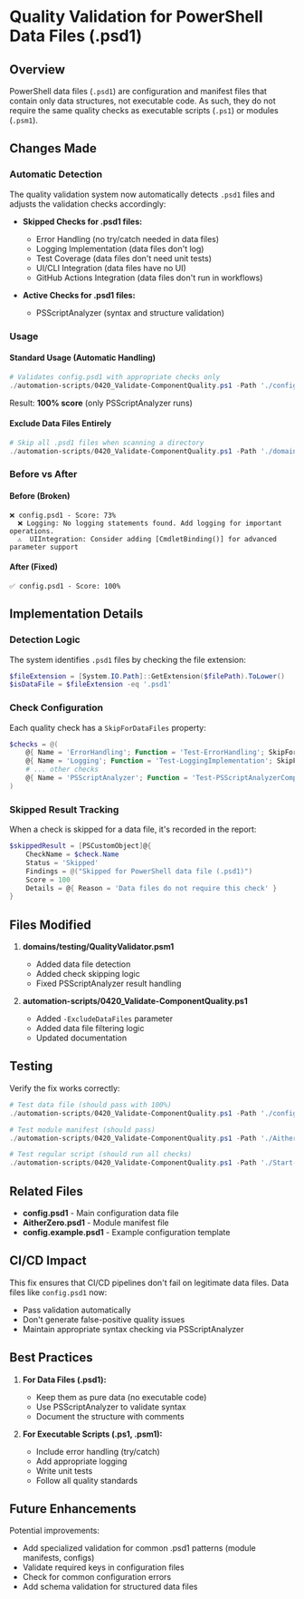 # Quality Validation for PowerShell Data Files (.psd1)

## Overview

PowerShell data files (`.psd1`) are configuration and manifest files that contain only data structures, not executable code. As such, they do not require the same quality checks as executable scripts (`.ps1`) or modules (`.psm1`).

## Changes Made

### Automatic Detection

The quality validation system now automatically detects `.psd1` files and adjusts the validation checks accordingly:

- **Skipped Checks for .psd1 files:**
  - Error Handling (no try/catch needed in data files)
  - Logging Implementation (data files don't log)
  - Test Coverage (data files don't need unit tests)
  - UI/CLI Integration (data files have no UI)
  - GitHub Actions Integration (data files don't run in workflows)

- **Active Checks for .psd1 files:**
  - PSScriptAnalyzer (syntax and structure validation)

### Usage

#### Standard Usage (Automatic Handling)

```powershell
# Validates config.psd1 with appropriate checks only
./automation-scripts/0420_Validate-ComponentQuality.ps1 -Path './config.psd1'
```

Result: **100% score** (only PSScriptAnalyzer runs)

#### Exclude Data Files Entirely

```powershell
# Skip all .psd1 files when scanning a directory
./automation-scripts/0420_Validate-ComponentQuality.ps1 -Path './domains' -Recursive -ExcludeDataFiles
```

### Before vs After

#### Before (Broken)
```
❌ config.psd1 - Score: 73%
  ❌ Logging: No logging statements found. Add logging for important operations.
  ⚠️  UIIntegration: Consider adding [CmdletBinding()] for advanced parameter support
```

#### After (Fixed)
```
✅ config.psd1 - Score: 100%
```

## Implementation Details

### Detection Logic

The system identifies `.psd1` files by checking the file extension:

```powershell
$fileExtension = [System.IO.Path]::GetExtension($filePath).ToLower()
$isDataFile = $fileExtension -eq '.psd1'
```

### Check Configuration

Each quality check has a `SkipForDataFiles` property:

```powershell
$checks = @(
    @{ Name = 'ErrorHandling'; Function = 'Test-ErrorHandling'; SkipForDataFiles = $true }
    @{ Name = 'Logging'; Function = 'Test-LoggingImplementation'; SkipForDataFiles = $true }
    # ... other checks
    @{ Name = 'PSScriptAnalyzer'; Function = 'Test-PSScriptAnalyzerCompliance'; SkipForDataFiles = $false }
)
```

### Skipped Result Tracking

When a check is skipped for a data file, it's recorded in the report:

```powershell
$skippedResult = [PSCustomObject]@{
    CheckName = $check.Name
    Status = 'Skipped'
    Findings = @("Skipped for PowerShell data file (.psd1)")
    Score = 100
    Details = @{ Reason = 'Data files do not require this check' }
}
```

## Files Modified

1. **domains/testing/QualityValidator.psm1**
   - Added data file detection
   - Added check skipping logic
   - Fixed PSScriptAnalyzer result handling

2. **automation-scripts/0420_Validate-ComponentQuality.ps1**
   - Added `-ExcludeDataFiles` parameter
   - Added data file filtering logic
   - Updated documentation

## Testing

Verify the fix works correctly:

```powershell
# Test data file (should pass with 100%)
./automation-scripts/0420_Validate-ComponentQuality.ps1 -Path './config.psd1'

# Test module manifest (should pass)
./automation-scripts/0420_Validate-ComponentQuality.ps1 -Path './AitherZero.psd1'

# Test regular script (should run all checks)
./automation-scripts/0420_Validate-ComponentQuality.ps1 -Path './Start-AitherZero.ps1'
```

## Related Files

- **config.psd1** - Main configuration data file
- **AitherZero.psd1** - Module manifest file
- **config.example.psd1** - Example configuration template

## CI/CD Impact

This fix ensures that CI/CD pipelines don't fail on legitimate data files. Data files like `config.psd1` now:
- Pass validation automatically
- Don't generate false-positive quality issues
- Maintain appropriate syntax checking via PSScriptAnalyzer

## Best Practices

1. **For Data Files (.psd1):**
   - Keep them as pure data (no executable code)
   - Use PSScriptAnalyzer to validate syntax
   - Document the structure with comments

2. **For Executable Scripts (.ps1, .psm1):**
   - Include error handling (try/catch)
   - Add appropriate logging
   - Write unit tests
   - Follow all quality standards

## Future Enhancements

Potential improvements:
- Add specialized validation for common .psd1 patterns (module manifests, configs)
- Validate required keys in configuration files
- Check for common configuration errors
- Add schema validation for structured data files
